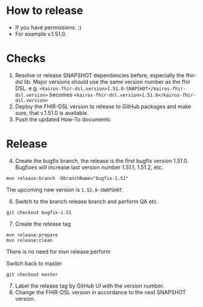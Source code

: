 How to release
==============

* If you have permissions. ;)
* For example v.1.51.0.

# Checks

1. Resolve or release SNAPSHOT dependencies before, especially the fhir-dsl lib. Major versions should use the same version number as the fhir DSL.
   e.g. `<kairos-fhir-dsl.version>1.51.0-SNAPSHOT</kairos-fhir-dsl.version>`
   becomes `<kairos-fhir-dsl.version>1.51.0</kairos-fhir-dsl.version>`
2. Deploy the FHIR-DSL version to release to GitHub packages and make sure, that v.1.51.0 is available.
3. Push the updated How-To documents.

# Release

4. Create the bugfix branch, the release is the first bugfix version 1.51.0. Bugfixes will increase last version number 1.51.1, 1.51.2, etc.

``` 
mvn release:branch -DbranchName="bugfix-1.51" 
```

The upcoming new version is `1.52.0-SNAPSHOT`.

6. Switch to the branch release branch and perform QA etc.

```
git checkout bugfix-1.51
```

7. Create the release tag

``` 
mvn release:prepare
mvn release:clean 
```

There is no need for mvn release:perform 

Switch back to master

```
git checkout master
```

7. Label the release tag by GitHub UI with the version number.
8. Change the FHIR-DSL version in accordance to the next SNAPSHOT version.
